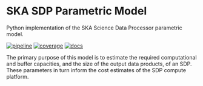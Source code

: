 # SKA SDP Parametric Model

Python implementation of the SKA Science Data Processor parametric
model.

[![pipeline](https://gitlab.com/ska-telescope/sdp-par-model/badges/master/pipeline.svg)](https://gitlab.com/ska-telescope/sdp-par-model/pipelines)
[![coverage](https://gitlab.com/ska-telescope/sdp-par-model/badges/master/coverage.svg)](https://ska-telescope.gitlab.io/sdp-par-model/htmlcov/)
[![docs](https://readthedocs.org/projects/sdp-par-model/badge/?version=latest&style=flat)](https://sdp-par-model.readthedocs.io/en/latest/)

The primary purpose of this model is to estimate the required
computational and buffer capacities, and the size of the output data
products, of an SDP.  These parameters in turn inform the cost
estimates of the SDP compute platform.
